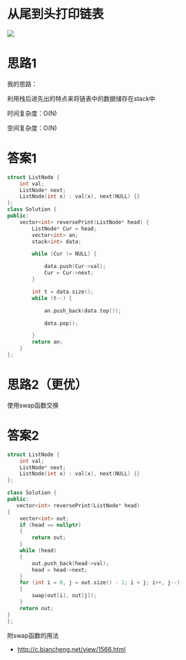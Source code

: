 # 从尾到头打印链表

![](E:\程序笔记\刷题\图片\从尾到头打印链表.png)

# 思路1

我的思路：

利用栈后进先出的特点来将链表中的数据储存在stack中

时间复杂度：O(N)

空间复杂度：O(N)

# 答案1

~~~cpp
struct ListNode {
    int val;
    ListNode* next;
    ListNode(int x) : val(x), next(NULL) {}
};
class Solution {
public:
    vector<int> reversePrint(ListNode* head) {
        ListNode* Cur = head;
        vector<int> an;
        stack<int> data;

        while (Cur != NULL) {

            data.push(Cur->val);
            Cur = Cur->next;
        }

        int t = data.size();
        while (t--) {

            an.push_back(data.top());

            data.pop();

        }
        return an;
    }
};
~~~

# 思路2（更优）

使用swap函数交换



# 答案2

~~~cpp
struct ListNode {
    int val;
    ListNode* next;
    ListNode(int x) : val(x), next(NULL) {}
};

class Solution {
public:
   vector<int> reversePrint(ListNode* head) 
{	
	vector<int> out;
	if (head == nullptr)
	{
		return out;
	}
	while (head)
	{
		out.push_back(head->val);
		head = head->next;
	}
	for (int i = 0, j = out.size() - 1; i < j; i++, j--)
	{
		swap(out[i], out[j]);
	}
	return out;
}
};
~~~

附swap函数的用法

* http://c.biancheng.net/view/1566.html





